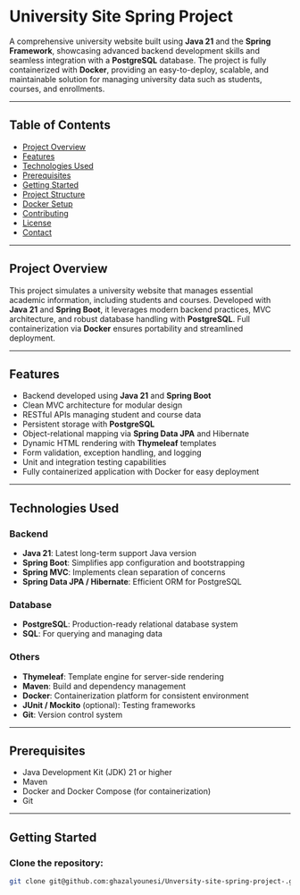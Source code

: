 # University Site Spring Project

A comprehensive university website built using **Java 21** and the **Spring Framework**, showcasing advanced backend development skills and seamless integration with a **PostgreSQL** database. The project is fully containerized with **Docker**, providing an easy-to-deploy, scalable, and maintainable solution for managing university data such as students, courses, and enrollments.

---

## Table of Contents

- [Project Overview](#project-overview)  
- [Features](#features)  
- [Technologies Used](#technologies-used)  
- [Prerequisites](#prerequisites)  
- [Getting Started](#getting-started)  
- [Project Structure](#project-structure)  
- [Docker Setup](#docker-setup)  
- [Contributing](#contributing)  
- [License](#license)  
- [Contact](#contact)  

---

## Project Overview

This project simulates a university website that manages essential academic information, including students and courses. Developed with **Java 21** and **Spring Boot**, it leverages modern backend practices, MVC architecture, and robust database handling with **PostgreSQL**. Full containerization via **Docker** ensures portability and streamlined deployment.

---

## Features

- Backend developed using **Java 21** and **Spring Boot**  
- Clean MVC architecture for modular design  
- RESTful APIs managing student and course data  
- Persistent storage with **PostgreSQL**  
- Object-relational mapping via **Spring Data JPA** and Hibernate  
- Dynamic HTML rendering with **Thymeleaf** templates  
- Form validation, exception handling, and logging  
- Unit and integration testing capabilities  
- Fully containerized application with Docker for easy deployment  

---

## Technologies Used

### Backend

- **Java 21**: Latest long-term support Java version  
- **Spring Boot**: Simplifies app configuration and bootstrapping  
- **Spring MVC**: Implements clean separation of concerns  
- **Spring Data JPA / Hibernate**: Efficient ORM for PostgreSQL  

### Database

- **PostgreSQL**: Production-ready relational database system  
- **SQL**: For querying and managing data  

### Others

- **Thymeleaf**: Template engine for server-side rendering  
- **Maven**: Build and dependency management  
- **Docker**: Containerization platform for consistent environment  
- **JUnit / Mockito** (optional): Testing frameworks  
- **Git**: Version control system  

---

## Prerequisites

- Java Development Kit (JDK) 21 or higher  
- Maven  
- Docker and Docker Compose (for containerization)  
- Git  

---

## Getting Started

### Clone the repository:

```bash
git clone git@github.com:ghazalyounesi/Unversity-site-spring-project-.git



